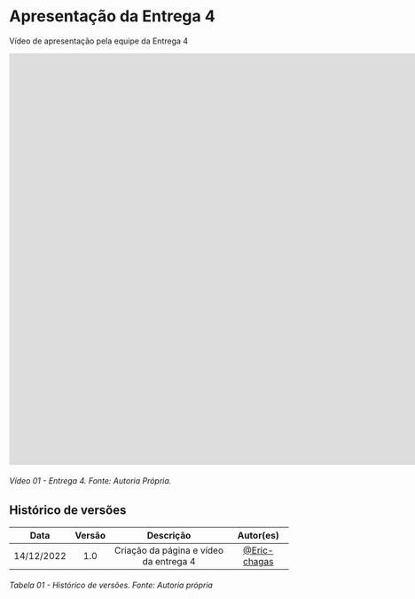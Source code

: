 # Apresentação da Entrega 4

Vídeo de apresentação pela equipe da Entrega 4

<iframe width="1862" height="742" src="https://www.youtube.com/embed/pYZ3vzawt6c" title="Apresentação da entrega 4" frameborder="0" allow="accelerometer; autoplay; clipboard-write; encrypted-media; gyroscope; picture-in-picture" allowfullscreen></iframe>

###### Vídeo 01 - Entrega 4. Fonte: Autoria Própria.

## Histórico de versões

|    Data    | Versão |               Descrição                |                   Autor(es)                    |
| :--------: | :----: | :------------------------------------: | :--------------------------------------------: |
| 14/12/2022 |  1.0   | Criação da página e vídeo da entrega 4 | [@Eric-chagas](https://github.com/Eric-chagas) |


###### Tabela 01 - Histórico de versões. Fonte: Autoria própria